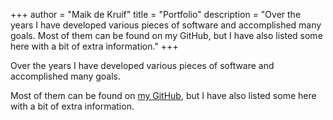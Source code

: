 +++
author = "Maik de Kruif"
title = "Portfolio"
description = "Over the years I have developed various pieces of software and accomplished many goals. Most of them can be found on my GitHub, but I have also listed some here with a bit of extra information."
+++

Over the years I have developed various pieces of software and accomplished many goals.

Most of them can be found on [my GitHub](https://github.com/maikka39/), but I have also listed some here with a bit of extra information.
